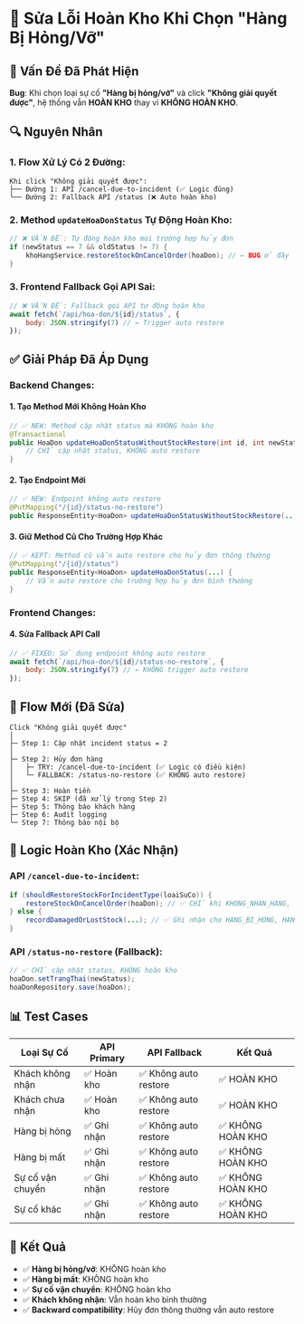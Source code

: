 # 🔧 Sửa Lỗi Hoàn Kho Khi Chọn "Hàng Bị Hỏng/Vỡ"

## 🚨 Vấn Đề Đã Phát Hiện

**Bug**: Khi chọn loại sự cố **"Hàng bị hỏng/vỡ"** và click **"Không giải quyết được"**, hệ thống vẫn **HOÀN KHO** thay vì **KHÔNG HOÀN KHO**.

## 🔍 Nguyên Nhân

### 1. **Flow Xử Lý Có 2 Đường:**
```
Khi click "Không giải quyết được":
├── Đường 1: API /cancel-due-to-incident (✅ Logic đúng)
└── Đường 2: Fallback API /status (❌ Auto hoàn kho)
```

### 2. **Method `updateHoaDonStatus` Tự Động Hoàn Kho:**
```java
// ❌ VẤN ĐỀ: Tự động hoàn kho mọi trường hợp hủy đơn
if (newStatus == 7 && oldStatus != 7) {
    khoHangService.restoreStockOnCancelOrder(hoaDon); // ← BUG ở đây
}
```

### 3. **Frontend Fallback Gọi API Sai:**
```javascript
// ❌ VẤN ĐỀ: Fallback gọi API tự động hoàn kho
await fetch(`/api/hoa-don/${id}/status`, {
    body: JSON.stringify(7) // ← Trigger auto restore
});
```

## ✅ Giải Pháp Đã Áp Dụng

### **Backend Changes:**

#### 1. **Tạo Method Mới Không Hoàn Kho** 
```java
// ✅ NEW: Method cập nhật status mà KHÔNG hoàn kho
@Transactional
public HoaDon updateHoaDonStatusWithoutStockRestore(int id, int newStatus) {
    // CHỈ cập nhật status, KHÔNG auto restore
}
```

#### 2. **Tạo Endpoint Mới**
```java
// ✅ NEW: Endpoint không auto restore
@PutMapping("/{id}/status-no-restore") 
public ResponseEntity<HoaDon> updateHoaDonStatusWithoutStockRestore(...)
```

#### 3. **Giữ Method Cũ Cho Trường Hợp Khác**
```java
// ✅ KEPT: Method cũ vẫn auto restore cho hủy đơn thông thường
@PutMapping("/{id}/status")
public ResponseEntity<HoaDon> updateHoaDonStatus(...) {
    // Vẫn auto restore cho trường hợp hủy đơn bình thường
}
```

### **Frontend Changes:**

#### 4. **Sửa Fallback API Call**
```javascript
// ✅ FIXED: Sử dụng endpoint không auto restore
await fetch(`/api/hoa-don/${id}/status-no-restore`, {
    body: JSON.stringify(7) // ← KHÔNG trigger auto restore
});
```

## 🔄 Flow Mới (Đã Sửa)

```
Click "Không giải quyết được"
│
├─ Step 1: Cập nhật incident status = 2
│
├─ Step 2: Hủy đơn hàng 
│   ├─ TRY: /cancel-due-to-incident (✅ Logic có điều kiện)
│   └─ FALLBACK: /status-no-restore (✅ KHÔNG auto restore)
│
├─ Step 3: Hoàn tiền
├─ Step 4: SKIP (đã xử lý trong Step 2)
├─ Step 5: Thông báo khách hàng  
├─ Step 6: Audit logging
└─ Step 7: Thông báo nội bộ
```

## 🧪 Logic Hoàn Kho (Xác Nhận)

### **API `/cancel-due-to-incident`:**
```java
if (shouldRestoreStockForIncidentType(loaiSuCo)) {
    restoreStockOnCancelOrder(hoaDon); // ✅ CHỈ khi KHONG_NHAN_HANG, CHUA_NHAN_HANG
} else {
    recordDamagedOrLostStock(...); // ✅ Ghi nhận cho HANG_BI_HONG, HANG_BI_MAT, etc.
}
```

### **API `/status-no-restore` (Fallback):**
```java
// ✅ CHỈ cập nhật status, KHÔNG hoàn kho
hoaDon.setTrangThai(newStatus);
hoaDonRepository.save(hoaDon);
```

## 📊 Test Cases

| Loại Sự Cố | API Primary | API Fallback | Kết Quả |
|-------------|-------------|--------------|---------|
| Khách không nhận | ✅ Hoàn kho | ✅ Không auto restore | ✅ HOÀN KHO |
| Khách chưa nhận | ✅ Hoàn kho | ✅ Không auto restore | ✅ HOÀN KHO |
| Hàng bị hỏng | ✅ Ghi nhận | ✅ Không auto restore | ✅ KHÔNG HOÀN KHO |
| Hàng bị mất | ✅ Ghi nhận | ✅ Không auto restore | ✅ KHÔNG HOÀN KHO |
| Sự cố vận chuyển | ✅ Ghi nhận | ✅ Không auto restore | ✅ KHÔNG HOÀN KHO |
| Sự cố khác | ✅ Ghi nhận | ✅ Không auto restore | ✅ KHÔNG HOÀN KHO |

## 🎯 Kết Quả

- ✅ **Hàng bị hỏng/vỡ**: KHÔNG hoàn kho 
- ✅ **Hàng bị mất**: KHÔNG hoàn kho
- ✅ **Sự cố vận chuyển**: KHÔNG hoàn kho  
- ✅ **Khách không nhận**: Vẫn hoàn kho bình thường
- ✅ **Backward compatibility**: Hủy đơn thông thường vẫn auto restore
